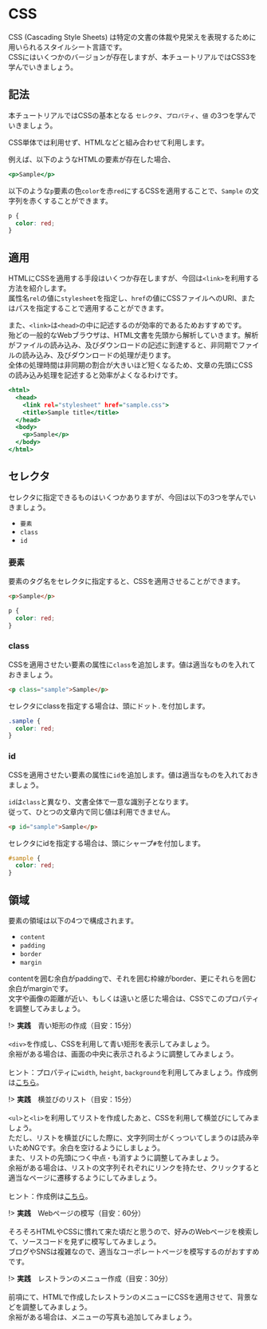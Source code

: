 CSS
===

CSS (Cascading Style Sheets) は特定の文書の体裁や見栄えを表現するために用いられるスタイルシート言語です。<br>
CSSにはいくつかのバージョンが存在しますが、本チュートリアルではCSS3を学んでいきましょう。

## 記法

本チュートリアルではCSSの基本となる `セレクタ`、`プロパティ`、`値` の3つを学んでいきましょう。

<object type="image/svg+xml" data="svg/css.svg"></object>

CSS単体では利用せず、HTMLなどと組み合わせて利用します。

例えば、以下のようなHTMLの要素が存在した場合、

```index.html
<p>Sample</p>
```

以下のような`p`要素の色`color`を赤`red`にするCSSを適用することで、`Sample` の文字列を赤くすることができます。

```sample.css
p {
  color: red;
}
```

## 適用

HTMLにCSSを適用する手段はいくつか存在しますが、今回は`<link>`を利用する方法を紹介します。<br>
属性名`rel`の値に`stylesheet`を指定し、`href`の値にCSSファイルへのURI、またはパスを指定することで適用することができます。

また、`<link>`は`<head>`の中に記述するのが効率的であるためおすすめです。<br>
殆どの一般的なWebブラウザは、HTML文書を先頭から解析していきます。解析がファイルの読み込み、及びダウンロードの記述に到達すると、非同期でファイルの読み込み、及びダウンロードの処理が走ります。<br>
全体の処理時間は非同期の割合が大きいほど短くなるため、文章の先頭にCSSの読み込み処理を記述すると効率がよくなるわけです。

```index.html
<html>
  <head>
    <link rel="stylesheet" href="sample.css">
    <title>Sample title</title>
  </head>
  <body>
    <p>Sample</p>
  </body>
</html>
```


## セレクタ

セレクタに指定できるものはいくつかありますが、今回は以下の3つを学んでいきましょう。

* `要素`
* `class`
* `id`

### 要素

要素のタグ名をセレクタに指定すると、CSSを適用させることができます。

```html
<p>Sample</p>
```

```css
p {
  color: red;
}
```


### class

CSSを適用させたい要素の属性に`class`を追加します。値は適当なものを入れておきましょう。

```html
<p class="sample">Sample</p>
```

セレクタにclassを指定する場合は、頭にドット`.`を付加します。

```css
.sample {
  color: red;
}
```

### id

CSSを適用させたい要素の属性に`id`を追加します。値は適当なものを入れておきましょう。

`id`は`class`と異なり、文書全体で一意な識別子となります。<br>
従って、ひとつの文章内で同じ値は利用できません。

```html
<p id="sample">Sample</p>
```

セレクタにidを指定する場合は、頭にシャープ`#`を付加します。

```css
#sample {
  color: red;
}
```

## 領域

要素の領域は以下の4つで構成されます。

* `content`
* `padding`
* `border`
* `margin`

contentを囲む余白がpaddingで、それを囲む枠線がborder、更にそれらを囲む余白がmarginです。<br>
文字や画像の距離が近い、もしくは遠いと感じた場合は、CSSでこのプロパティを調整してみましょう。

<object type="image/svg+xml" data="svg/css_space.svg"></object>


!> **実践**　青い矩形の作成（目安：15分）<br><br>
`<div>`を作成し、CSSを利用して青い矩形を表示してみましょう。<br>
余裕がある場合は、画面の中央に表示されるように調整してみましょう。<br><br>
ヒント：プロパティに`width`, `height`, `background`を利用してみましょう。作成例は<a href="sample\css_blue_square\index.html" target="_blank">こちら</a>。

!> **実践**　横並びのリスト（目安：15分）<br><br>
`<ul>`と`<li>`を利用してリストを作成したあと、CSSを利用して横並びにしてみましょう。<br>
ただし、リストを横並びにした際に、文字列同士がくっついてしまうのは読み辛いためNGです。余白を空けるようにしましょう。<br>
また、リストの先頭につく中点`・`も消すように調整してみましょう。<br>
余裕がある場合は、リストの文字列それぞれにリンクを持たせ、クリックすると適当なページに遷移するようにしてみましょう。<br><br>
ヒント：作成例は<a href="sample\css_side_by_side_list\index.html" target="_blank">こちら</a>。

!> **実践**　Webページの模写（目安：60分）<br><br>
そろそろHTMLやCSSに慣れて来た頃だと思うので、好みのWebページを検索して、ソースコードを見ずに模写してみましょう。<br>
ブログやSNSは複雑なので、適当なコーポレートページを模写するのがおすすめです。

!> **実践**　レストランのメニュー作成（目安：30分）<br><br>
前項にて、HTMLで作成したレストランのメニューにCSSを適用させて、背景などを調整してみましょう。<br>
余裕がある場合は、メニューの写真も追加してみましょう。
